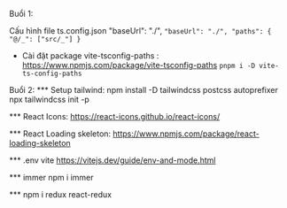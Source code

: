 Buổi 1: 

Cấu hình file ts.config.json
    "baseUrl": "./",
    ```"baseUrl": "./",
    "paths": {
    "@/_": ["src/_"]
    }
    ```
-   Cài đặt package vite-tsconfig-paths : https://www.npmjs.com/package/vite-tsconfig-paths
    `pnpm i -D vite-ts-config-paths `

Buổi 2: 
*** Setup tailwind: 
npm install -D tailwindcss postcss autoprefixer
npx tailwindcss init -p

*** React Icons:
https://react-icons.github.io/react-icons/

*** React Loading skeleton:
https://www.npmjs.com/package/react-loading-skeleton

*** .env vite 
https://vitejs.dev/guide/env-and-mode.html

*** immer
npm i immer

*** npm i redux react-redux